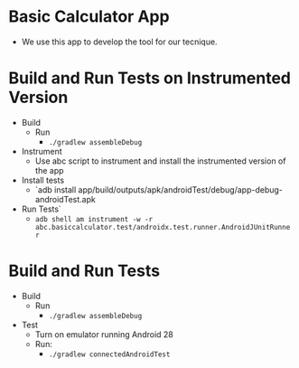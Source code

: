 # Basic Calculator App
* We use this app to develop the tool for our tecnique.

# Build and Run Tests on Instrumented Version
* Build
	* Run
		* `./gradlew assembleDebug`
* Instrument
	* Use abc script to instrument and install the instrumented version of the app
* Install tests
	* `adb install app/build/outputs/apk/androidTest/debug/app-debug-androidTest.apk 
* Run Tests`
	* `adb shell am instrument -w -r abc.basiccalculator.test/androidx.test.runner.AndroidJUnitRunner`

# Build and Run Tests
* Build
	* Run
		* `./gradlew assembleDebug`
* Test
	* Turn on emulator running Android 28
	* Run:
		* `./gradlew connectedAndroidTest`


